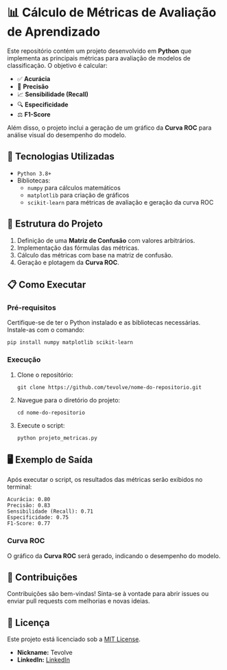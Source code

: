   <h1>📊 Cálculo de Métricas de Avaliação de Aprendizado</h1>
  <p>Este repositório contém um projeto desenvolvido em <strong>Python</strong> que implementa as principais métricas para avaliação de modelos de classificação. O objetivo é calcular:</p>
  <ul>
    <li>✅ <strong>Acurácia</strong></li>
    <li>🎯 <strong>Precisão</strong></li>
    <li>📈 <strong>Sensibilidade (Recall)</strong></li>
    <li>🔍 <strong>Especificidade</strong></li>
    <li>⚖️ <strong>F1-Score</strong></li>
  </ul>
  <p>Além disso, o projeto inclui a geração de um gráfico da <strong>Curva ROC</strong> para análise visual do desempenho do modelo.</p>

  <h2>🚀 Tecnologias Utilizadas</h2>
  <ul>
    <li><code>Python 3.8+</code></li>
    <li>Bibliotecas:
      <ul>
        <li><code>numpy</code> para cálculos matemáticos</li>
        <li><code>matplotlib</code> para criação de gráficos</li>
        <li><code>scikit-learn</code> para métricas de avaliação e geração da curva ROC</li>
      </ul>
    </li>
  </ul>

  <h2>📂 Estrutura do Projeto</h2>
  <ol>
    <li>Definição de uma <strong>Matriz de Confusão</strong> com valores arbitrários.</li>
    <li>Implementação das fórmulas das métricas.</li>
    <li>Cálculo das métricas com base na matriz de confusão.</li>
    <li>Geração e plotagem da <strong>Curva ROC</strong>.</li>
  </ol>

  <h2>📋 Como Executar</h2>
  <h3>Pré-requisitos</h3>
  <p>Certifique-se de ter o Python instalado e as bibliotecas necessárias. Instale-as com o comando:</p>
  <pre><code>pip install numpy matplotlib scikit-learn</code></pre>

  <h3>Execução</h3>
  <ol>
    <li>Clone o repositório:
      <pre><code>git clone https://github.com/tevolve/nome-do-repositorio.git</code></pre>
    </li>
    <li>Navegue para o diretório do projeto:
      <pre><code>cd nome-do-repositorio</code></pre>
    </li>
    <li>Execute o script:
      <pre><code>python projeto_metricas.py</code></pre>
    </li>
  </ol>

  <h2>🖥️ Exemplo de Saída</h2>
  <p>Após executar o script, os resultados das métricas serão exibidos no terminal:</p>
  <pre><code>Acurácia: 0.80
Precisão: 0.83
Sensibilidade (Recall): 0.71
Especificidade: 0.75
F1-Score: 0.77</code></pre>

  <h3>Curva ROC</h3>
  <p>O gráfico da <strong>Curva ROC</strong> será gerado, indicando o desempenho do modelo.</p>

  <h2>🤝 Contribuições</h2>
  <p>Contribuições são bem-vindas! Sinta-se à vontade para abrir issues ou enviar pull requests com melhorias e novas ideias.</p>

  <h2>📜 Licença</h2>
  <p>Este projeto está licenciado sob a <a href="LICENSE">MIT License</a>.</p>
  <ul>
    <li><strong>Nickname:</strong> Tevolve</li>
    <li><strong>LinkedIn:</strong> <a href="https://linkedin.com/in/tev0lv3" target="_blank"> LinkedIn</a></li>
  </ul>
</body>
</html>
